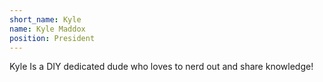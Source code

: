 ```yaml
---
short_name: Kyle
name: Kyle Maddox
position: President
---
```

Kyle Is a DIY dedicated dude who loves to nerd out and share knowledge!